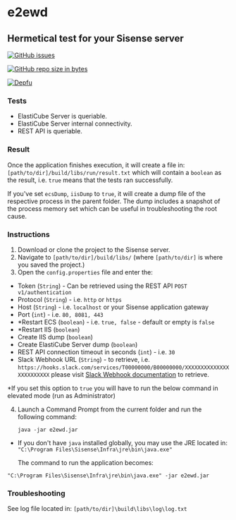 # e2ewd
## Hermetical test for your Sisense server

[![GitHub issues](https://img.shields.io/github/issues/kbbgl/e2ewd.svg?style=plastic)](https://github.com/kbbgl/e2ewd/issues)

[![GitHub repo size in bytes](https://img.shields.io/github/repo-size/badges/shields.svg)](https://github.com/kbbgl/e2ewd)

[![Depfu](https://img.shields.io/depfu/depfu/example-ruby.svg)](https://github.com/kbbgl/e2ewd)


### Tests 

* ElastiCube Server is queriable.
* ElastiCube Server internal connectivity.
* REST API is queriable.

### Result
Once the application finishes execution, it will create a file in:
`[path/to/dir]/build/libs/run/result.txt`
which will contain a `boolean` as the result, i.e. `true` means that the tests ran successfully.

If you've set `ecsDump`, `iisDump` to `true`, it will create a dump file of the respective process in the parent folder. 
The dump includes a snapshot of the process memory set which can be useful in troubleshooting the root cause.  

### Instructions
1) Download or clone the project to the Sisense server. 
2) Navigate to `[path/to/dir]/build/libs/` (where `[path/to/dir]` is where you saved the project.)
3) Open the `config.properties` file and enter the:
 
 - Token (`String`) - Can be retrieved using the REST API `POST v1/authentication`
 - Protocol (`String`) - i.e. `http` or `https`
 - Host (`String`) -  i.e. `localhost` or your Sisense application gateway
 - Port (`int`) - i.e. `80, 8081, 443`
 - *Restart ECS (`boolean`) -  i.e. `true, false` - default or empty is `false`
 - *Restart IIS (`boolean`) 
 - Create IIS dump (`boolean`) 
 - Create ElastiCube Server dump (`boolean`) 
 - REST API connection timeout in seconds (`int`) - i.e. `30`
 - Slack Webhook URL (`String`) - to retrieve, i.e. `https://hooks.slack.com/services/T00000000/B00000000/XXXXXXXXXXXXXXXXXXXXXXXX`
 please visit [Slack Webhook documentation](https://api.slack.com/incoming-webhooks) to retrieve.
 
 *If you set this option to `true` you will have to run the below command in elevated mode (run as Administrator)

4) Launch a Command Prompt from the current folder and run the following command:  

    `java -jar e2ewd.jar`
    
* If you don't have `java` installed globally, you may use the JRE located in:
`"C:\Program Files\Sisense\Infra\jre\bin\java.exe"`

  The command to run the application becomes:

 `"C:\Program Files\Sisense\Infra\jre\bin\java.exe" -jar e2ewd.jar`
    
### Troubleshooting
See log file located in:
`[path/to/dir]\build\libs\log\log.txt`
